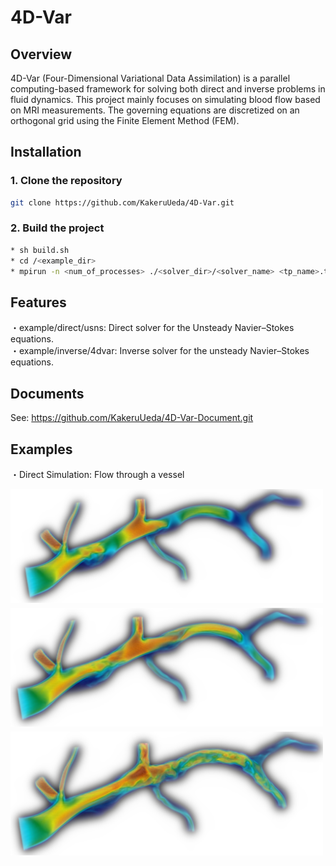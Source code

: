 # 4D-Var
## Overview
4D-Var (Four-Dimensional Variational Data Assimilation) is a parallel computing-based framework for solving both direct and inverse problems in fluid dynamics.
This project mainly focuses on simulating blood flow based on MRI measurements.
The governing equations are discretized on an orthogonal grid using the Finite Element Method (FEM).

## Installation

### 1. Clone the repository
```bash
git clone https://github.com/KakeruUeda/4D-Var.git
```
### 2. Build the project
```bash
* sh build.sh
* cd /<example_dir>
* mpirun -n <num_of_processes> ./<solver_dir>/<solver_name> <tp_name>.tp petsc_options.dat
```

## Features
・example/direct/usns: Direct solver for the Unsteady Navier–Stokes equations.
<br>
・example/inverse/4dvar: Inverse solver for the unsteady Navier–Stokes equations.

## Documents
See: https://github.com/KakeruUeda/4D-Var-Document.git


## Examples

・Direct Simulation: Flow through a vessel

<p>
  <img src="images/vessel0_x.png" width="500" style="margin-bottom: 5px;"><br>
  <img src="images/vessel1_x.png" width="500" style="margin-bottom: 5px;"><br>
  <img src="images/vessel2_x.png" width="500">
</p>
